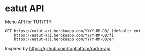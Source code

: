 # eatut API

Menu API for TUT/TTY

````
GET https://eatut-api.herokuapp.com/YYYY-MM-DD/ (default: en)
    https://eatut-api.herokuapp.com/YYYY-MM-DD/fi
    https://eatut-api.herokuapp.com/YYYY-MM-DD/en
````


Inspired by https://github.com/tophattom/ruoka-api